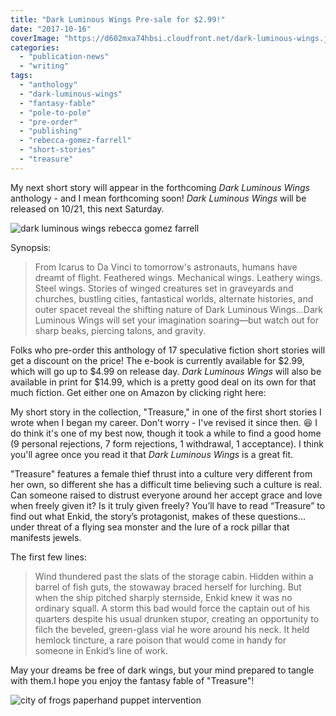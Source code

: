 ```yaml
---
title: "Dark Luminous Wings Pre-sale for $2.99!"
date: "2017-10-16"
coverImage: "https://d602mxa74hbsi.cloudfront.net/dark-luminous-wings.jpg"
categories:
  - "publication-news"
  - "writing"
tags:
  - "anthology"
  - "dark-luminous-wings"
  - "fantasy-fable"
  - "pole-to-pole"
  - "pre-order"
  - "publishing"
  - "rebecca-gomez-farrell"
  - "short-stories"
  - "treasure"
---
```


My next short story will appear in the forthcoming _Dark Luminous Wings_ anthology - and I mean forthcoming soon! _Dark Luminous Wings_ will be released on 10/21, this next Saturday.

![dark luminous wings rebecca gomez farrell](https://d602mxa74hbsi.cloudfront.net/dark-luminous-wings.jpg)

Synopsis:

> From Icarus to Da Vinci to tomorrow's astronauts, humans have dreamt of flight. Feathered wings. Mechanical wings. Leathery wings. Steel wings. Stories of winged creatures set in graveyards and churches, bustling cities, fantastical worlds, alternate histories, and outer spacet reveal the shifting nature of Dark Luminous Wings...Dark Luminous Wings will set your imagination soaring—but watch out for sharp beaks, piercing talons, and gravity.

Folks who pre-order this anthology of 17 speculative fiction short stories will get a discount on the price! The e-book is currently available for $2.99, which will go up to $4.99 on release day. _Dark Luminous Wings_ will also be available in print for $14.99, which is a pretty good deal on its own for that much fiction. Get either one on Amazon by clicking right here:

My short story in the collection, "Treasure," in one of the first short stories I wrote when I began my career. Don't worry - I've revised it since then. 😆 I do think it's one of my best now, though it took a while to find a good home (9 personal rejections, 7 form rejections, 1 withdrawal, 1 acceptance). I think you'll agree once you read it that _Dark Luminous Wings_ is a great fit.

"Treasure" features a female thief thrust into a culture very different from her own, so different she has a difficult time believing such a culture is real. Can someone raised to distrust everyone around her accept grace and love when freely given it? Is it truly given freely? You’ll have to read “Treasure” to find out what Enkid, the story’s protagonist, makes of these questions…under threat of a flying sea monster and the lure of a rock pillar that manifests jewels.

The first few lines:

> Wind thundered past the slats of the storage cabin. Hidden within a barrel of fish guts, the stowaway braced herself for lurching. But when the ship pitched sharply sternside, Enkid knew it was no ordinary squall. A storm this bad would force the captain out of his quarters despite his usual drunken stupor, creating an opportunity to filch the beveled, green-glass vial he wore around his neck. It held hemlock tincture, a rare poison that would come in handy for someone in Enkid’s line of work.

May your dreams be free of dark wings, but your mind prepared to tangle with them.I hope you enjoy the fantasy fable of "Treasure"!

![city of frogs paperhand puppet intervention](https://d2ypg8o05lff0b.cloudfront.net/wp-content/uploads/sites/3/2017/10/cityoffrogs29-500x333.jpg)
